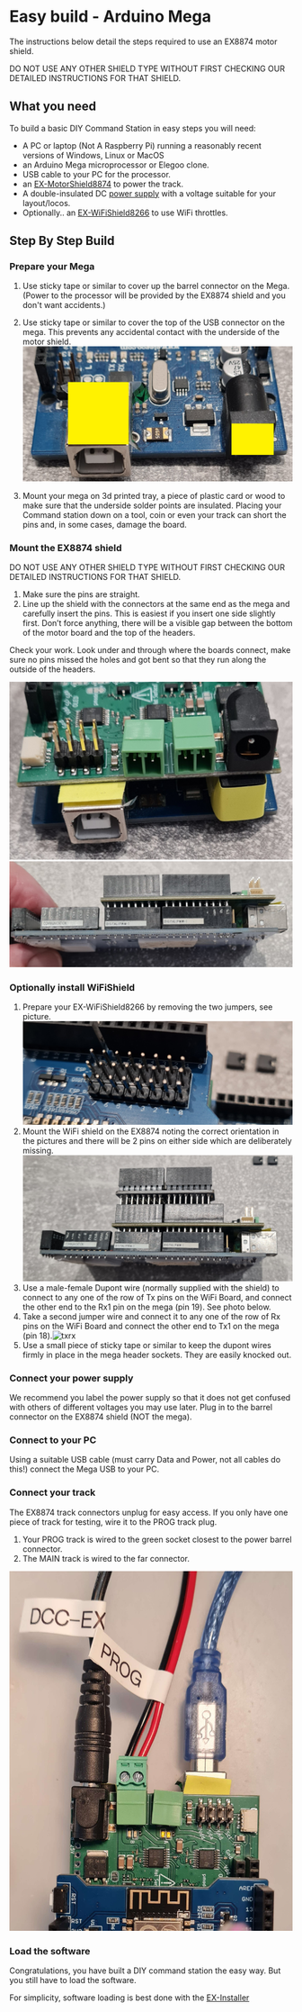 # Easy build - Arduino Mega

The instructions below detail the steps required to use an EX8874 motor shield.

DO NOT USE ANY OTHER SHIELD TYPE WITHOUT FIRST CHECKING OUR DETAILED INSTRUCTIONS FOR THAT SHIELD.

## What you need

To build a basic DIY Command Station in easy steps you will need:

- A PC or laptop (Not A Raspberry Pi) running a reasonably recent versions of Windows, Linux or MacOS
- an Arduino Mega microprocessor or Elegoo clone.
- USB cable to your PC for the processor.
- an [EX-MotorShield8874](/products/ex-motorshield8874/ex-motorshield8874.md) to power the track.
- A double-insulated DC [power supply](/diy/10-power.md) with a voltage suitable for your layout/locos.
- Optionally.. an [EX-WiFiShield8266](/products/ex-wifishield8266/ex-wifishield8266.md) to use WiFi throttles.

## Step By Step Build

### Prepare your Mega

1. Use sticky tape or similar to cover up the barrel connector on the Mega. (Power to the processor will be provided by the EX8874 shield and you don't want accidents.)

2. Use sticky tape or similar to cover the top of the USB connector on the mega. This prevents any accidental contact with the underside of the motor shield. ![connectors](/_static/images/mega/mega1.png)

3. Mount your mega on  3d printed tray, a piece of plastic card or wood to make sure that the underside solder points are insulated. Placing your Command station down on a tool, coin or even your track can short the pins and, in some cases, damage the board.

### Mount the EX8874 shield

DO NOT USE ANY OTHER SHIELD TYPE WITHOUT FIRST CHECKING OUR DETAILED INSTRUCTIONS FOR THAT SHIELD.

1. Make sure the pins are straight.
2. Line up the shield with the connectors at the same end as the mega and carefully insert the pins. This is easiest if you insert one side slightly first. Don’t force anything, there will be a visible gap  between the bottom of the motor board and the top of the headers.

Check your work. Look under and through where the boards connect, make sure no pins missed the holes and got bent so that they run along the outside of the headers.

![Mounted EX8874](/_static/images/mega/mega2.png)
![Mounted EX8874](/_static/images/mega/mega3.png)

### Optionally install WiFiShield

1. Prepare your EX-WiFiShield8266 by removing the two jumpers, see picture. ![Wifi Jumpers](/_static/images/mega/mega4.png)
2. Mount the WiFi shield on the EX8874 noting the correct orientation in the pictures and there will be 2 pins on either side which are deliberately missing.![Wifi shield](/_static/images/mega/mega5.png)
3. Use a male-female Dupont wire (normally supplied with the shield) to connect to any one of the row of Tx pins on the WiFi Board, and connect the other end to the Rx1 pin on the mega (pin 19). See photo below.
4. Take a second jumper wire and connect it to any one of the row of Rx pins on the WiFi Board and connect the other end to Tx1 on the mega (pin 18).![txrx](/_static/images/mega/mega6.png)
5. Use a small piece of sticky tape or similar to keep the dupont wires firmly in place in the mega header sockets. They are easily knocked out.  

### Connect your power supply

We recommend you label the power supply so that it does not get confused with others of different voltages you may use later. Plug in to the barrel connector on the EX8874 shield (NOT the mega).

### Connect to your PC

Using a suitable USB cable (must carry Data and Power, not all cables do this!) connect the Mega USB to your PC.

### Connect your track

The EX8874 track connectors unplug for easy access.
    If you only have one piece of track for testing, wire it to the PROG track plug.

 1. Your PROG track is wired to the green socket closest to the power barrel connector.
 2. The MAIN track is wired to the far connector.

![cONNECTIONS](/_static/images/mega/mega7.png)

### Load the software

Congratulations, you have built a DIY command station the easy way. But you still have to load the software.

For simplicity, software loading is best done with the [EX-Installer](80-installer.md)
